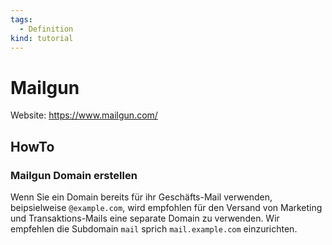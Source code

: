 ```yaml
---
tags:
  - Definition
kind: tutorial
---
```


# Mailgun

Website: <https://www.mailgun.com/>

## HowTo

### Mailgun Domain erstellen

Wenn Sie ein Domain bereits für ihr Geschäfts-Mail verwenden, beipsielweise `@example.com`, wird empfohlen für den Versand von Marketing und Transaktions-Mails eine separate Domain zu verwenden. Wir empfehlen die Subdomain `mail` sprich `mail.example.com` einzurichten.